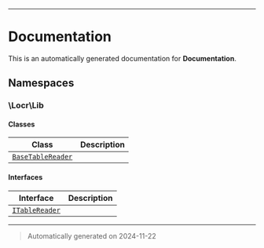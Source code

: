 
***

# Documentation



This is an automatically generated documentation for **Documentation**.


## Namespaces


### \Locr\Lib

#### Classes

| Class | Description |
|-------|-------------|
| [`BaseTableReader`](./classes/Locr/Lib/BaseTableReader.md) | |



#### Interfaces

| Interface | Description |
|-----------|-------------|
| [`ITableReader`](./classes/Locr/Lib/ITableReader.md) | |



***
> Automatically generated on 2024-11-22
